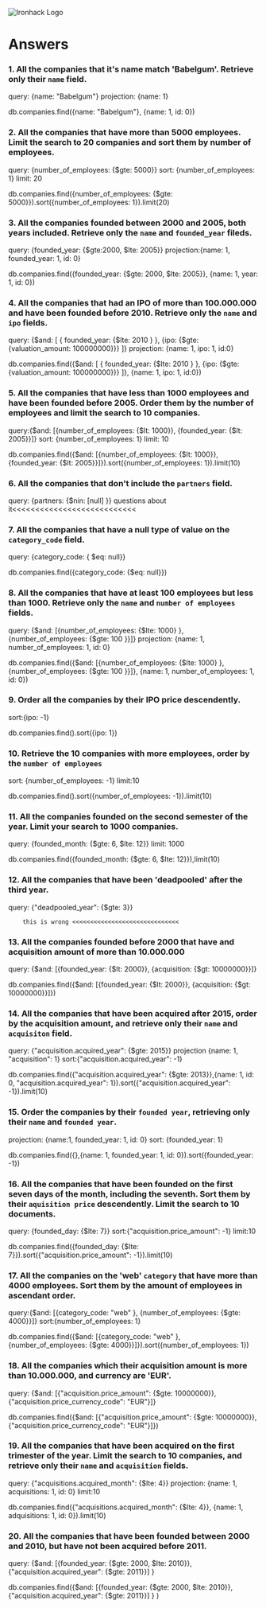 ![Ironhack Logo](https://i.imgur.com/1QgrNNw.png)

# Answers


### 1. All the companies that it's name match 'Babelgum'. Retrieve only their `name` field.

query: {name: "Babelgum"}
projection: {name: 1}

db.companies.find({name: "Babelgum"}, {name: 1, id: 0})

### 2. All the companies that have more than 5000 employees. Limit the search to 20 companies and sort them by **number of employees**.
query: {number_of_employees: {$gte: 5000}}
sort: {number_of_employees: 1}
limit: 20

db.companies.find({number_of_employees: {$gte: 5000}}).sort({number_of_employees: 1}).limit(20)


### 3. All the companies founded between 2000 and 2005, both years included. Retrieve only the `name` and `founded_year` fileds.
query: {founded_year: {$gte:2000, $lte: 2005}}
projection:{name: 1, founded_year: 1, id: 0}

db.companies.find({founded_year: {$gte: 2000, $lte: 2005}}, {name: 1, year: 1, id: 0})



### 4. All the companies that had an IPO of more than 100.000.000 and have been founded before 2010. Retrieve only the `name` and `ipo` fields.
query: {$and: [ { founded_year: {$lte: 2010 } }, {ipo: {$gte: {valuation_amount: 100000000}}}  ]}
projection: {name: 1, ipo: 1, id:0}

 db.companies.find({$and: [ { founded_year: {$lte: 2010 } }, {ipo: {$gte: {valuation_amount: 100000000}}}  ]}, {name: 1, ipo: 1, id:0})

### 5. All the companies that have less than 1000 employees and have been founded before 2005. Order them by the number of employees and limit the search to 10 companies.
query:{$and: [{number_of_employees: {$lt: 1000}}, {founded_year: {$lt: 2005}}]}
sort: {number_of_employees: 1}
limit: 10

db.companies.find({$and: [{number_of_employees: {$lt: 1000}}, {founded_year: {$lt: 2005}}]}).sort({number_of_employees: 1}).limit(10)

### 6. All the companies that don't include the `partners` field.
query: {partners: {$nin: [null] }}
    questions about it<<<<<<<<<<<<<<<<<<<<<<<<<<<

### 7. All the companies that have a null type of value on the `category_code` field.
query:  {category_code: { $eq: null}}

 db.companies.find({category_code: {$eq: null}})

### 8. All the companies that have at least 100 employees but less than 1000. Retrieve only the `name` and `number of employees` fields.
query: {$and: [{number_of_employees: {$lte: 1000} }, {number_of_employees: {$gte: 100 }}]}
projection: {name: 1, number_of_employees: 1, id: 0}

db.companies.find({$and: [{number_of_employees: {$lte: 1000} }, {number_of_employees: {$gte: 100 }}]}, {name: 1, number_of_employees: 1, id: 0})



### 9. Order all the companies by their IPO price descendently.

sort:{ipo: -1}

 db.companies.find().sort({ipo: 1})

### 10. Retrieve the 10 companies with more employees, order by the `number of employees`
sort: {number_of_employees: -1}
limit:10

db.companies.find().sort({number_of_employees: -1}).limit(10)

### 11. All the companies founded on the second semester of the year. Limit your search to 1000 companies.
query: {founded_month: {$gte: 6, $lte: 12}}
limit: 1000

db.companies.find({founded_month: {$gte: 6, $lte: 12}}),limit(10)

### 12. All the companies that have been 'deadpooled' after the third year.
query:  {"deadpooled_year": {$gte: 3}}

        this is wrong <<<<<<<<<<<<<<<<<<<<<<<<<<<<<<


### 13. All the companies founded before 2000 that have and acquisition amount of more than 10.000.000
query: {$and: [{founded_year: {$lt: 2000}}, {acquisition: {$gt: 10000000}}]}

db.companies.find({$and: [{founded_year: {$lt: 2000}}, {acquisition: {$gt: 10000000}}]})

### 14. All the companies that have been acquired after 2015, order by the acquisition amount, and retrieve only their `name` and `acquisiton` field.
query: {"acquisition.acquired_year": {$gte: 2015}}
projection {name: 1, "acquisition": 1}
sort:{"acquisition.acquired_year": -1}

db.companies.find({"acquisition.acquired_year": {$gte: 2013}},{name: 1, id: 0, "acquisition.acquired_year": 1}).sort({"acquisition.acquired_year": -1}).limit(10)

### 15. Order the companies by their `founded year`, retrieving only their `name` and `founded year`.
projection: {name:1, founded_year: 1, id: 0}
sort: {founded_year: 1}

db.companies.find({},{name: 1, founded_year: 1, id: 0}).sort({founded_year: -1})

### 16. All the companies that have been founded on the first seven days of the month, including the seventh. Sort them by their `aquisition price` descendently. Limit the search to 10 documents.
query: {founded_day: {$lte: 7}}
sort:{"acquisition.price_amount": -1}
limit:10

db.companies.find({founded_day: {$lte: 7}}).sort({"acquisition.price_amount": -1}).limit(10)

### 17. All the companies on the 'web' `category` that have more than 4000 employees. Sort them by the amount of employees in ascendant order.
query:{$and: [{category_code: "web" }, {number_of_employees: {$gte: 4000}}]}
sort:{number_of_employees: 1}

db.companies.find({$and: [{category_code: "web" }, {number_of_employees: {$gte: 4000}}]}).sort({number_of_employees: 1})

### 18. All the companies which their acquisition amount is more than 10.000.000, and currency are 'EUR'.
query: {$and: [{"acquisition.price_amount": {$gte: 10000000}}, {"acquisition.price_currency_code": "EUR"}]}

db.companies.find({$and: [{"acquisition.price_amount": {$gte: 10000000}}, {"acquisition.price_currency_code": "EUR"}]})

### 19. All the companies that have been acquired on the first trimester of the year. Limit the search to 10 companies, and retrieve only their `name` and `acquisition` fields.
query: {"acquisitions.acquired_month": {$lte: 4}}
projection: {name: 1, acquisitions: 1, id: 0}
limit:10

db.companies.find({"acquisitions.acquired_month": {$lte: 4}}, {name: 1, adquisitions: 1, id: 0}).limit(10)

### 20. All the companies that have been founded between 2000 and 2010, but have not been acquired before 2011.

query: {$and: [{founded_year: {$gte: 2000, $lte: 2010}}, {"acquisition.acquired_year": {$gte: 2011}}] }


db.companies.find({$and: [{founded_year: {$gte: 2000, $lte: 2010}}, {"acquisition.acquired_year": {$gte: 2011}}] } )
